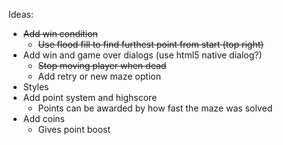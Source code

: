 Ideas:

- ~~Add win condition~~
  - ~~Use flood fill to find furthest point from start (top right)~~
- Add win and game over dialogs (use html5 native dialog?)
  - ~~Stop moving player when dead~~
  - Add retry or new maze option
- Styles
- Add point system and highscore
  - Points can be awarded by how fast the maze was solved
- Add coins
  - Gives point boost
